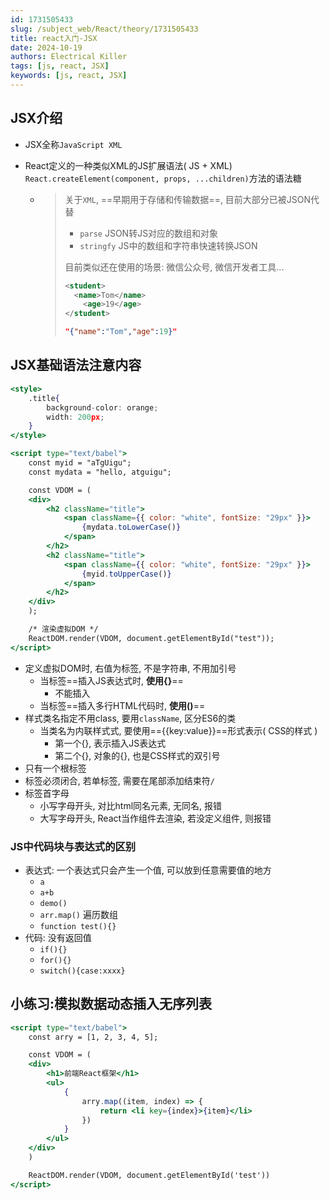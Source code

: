 ```yaml
---
id: 1731505433
slug: /subject_web/React/theory/1731505433
title: react入门-JSX
date: 2024-10-19
authors: Electrical Killer
tags: [js, react, JSX]
keywords: [js, react, JSX]
---
```


## JSX介绍

- JSX全称`JavaScript XML`

- React定义的一种类似XML的JS扩展语法( JS + XML)
    `React.createElement(component, props, ...children)`方法的语法糖
    
    - 	> 关于`XML`, ==早期用于存储和传输数据==, 目前大部分已被JSON代替
        > - `parse` JSON转JS对应的数组和对象
        > - `stringfy` JS中的数组和字符串快速转换JSON
        >
        > 目前类似还在使用的场景: 微信公众号, 微信开发者工具...
        >
        > ```XML
        > <student>
        > 	<name>Tom</name>
        >     <age>19</age>
        > </student>
        > ```
        >
        > ```json
        > "{"name":"Tom","age":19}"
        > ```

## JSX基础语法注意内容

```jsx
<style>
    .title{
        background-color: orange;
        width: 200px;
    }
</style>

<script type="text/babel">
    const myid = "aTgUigu";
    const mydata = "hello, atguigu";

    const VDOM = (
    <div>
        <h2 className="title">
            <span className={{ color: "white", fontSize: "29px" }}>
                {mydata.toLowerCase()}
            </span>
        </h2>
        <h2 className="title">
            <span className={{ color: "white", fontSize: "29px" }}>
                {myid.toUpperCase()}
            </span>
        </h2>
    </div>
    );

    /* 渲染虚拟DOM */
    ReactDOM.render(VDOM, document.getElementById("test"));
</script>
```

- 定义虚拟DOM时, 右值为标签, 不是字符串, 不用加引号
    - 当标签==插入JS表达式时, **使用{}**==
        - 不能插入
    - 当标签==插入多行HTML代码时, **使用()**==
- 样式类名指定不用class, 要用`className`, 区分ES6的类
    - 当类名为内联样式式, 要使用=={{key:value}}==形式表示( CSS的样式 )
        - 第一个{}, 表示插入JS表达式
        - 第二个{}, 对象的{}, 也是CSS样式的双引号
- 只有一个根标签
- 标签必须闭合, 若单标签, 需要在尾部添加结束符`/`
- 标签首字母
    - 小写字母开头, 对比html同名元素, 无同名, 报错
    - 大写字母开头, React当作组件去渲染, 若没定义组件, 则报错

### JS中代码块与表达式的区别

- 表达式: 一个表达式只会产生一个值, 可以放到任意需要值的地方
    - `a`
    - `a+b`
    - `demo()`
    - `arr.map()` 遍历数组
    - `function test(){}`
- 代码: 没有返回值
    - `if(){}`
    - `for(){}`
    - `switch(){case:xxxx}`

## 小练习:模拟数据动态插入无序列表

```jsx
<script type="text/babel">
    const arry = [1, 2, 3, 4, 5];

    const VDOM = (
    <div>
        <h1>前端React框架</h1>    
        <ul>
            {
                arry.map((item, index) => {
                    return <li key={index}>{item}</li>
                })
            }
        </ul>
    </div>
    )

    ReactDOM.render(VDOM, document.getElementById('test'))
</script>
```
